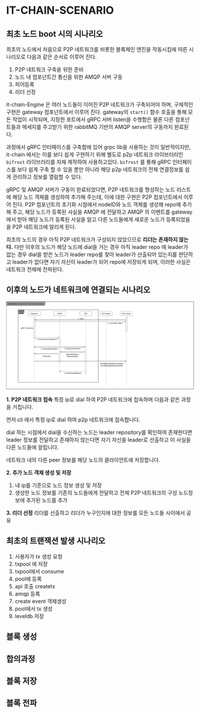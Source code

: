 # IT-CHAIN-SCENARIO

## 최초 노드 boot 시의 시나리오
최초의 노드에서 처음으로 P2P 네트워크를 비롯한 블록체인 엔진을 작동시킴에 따른 시나리오로 다음과 같은 순서로 이루어 진다.

1. P2P 네트워크 구축을 위한 준비
2. 노드 내 컴포넌트간 통신을 위한 AMQP 서버 구동
3. 피어등록
4. 리더 선정

it-chain-Engine 은 여러 노드들이 이어진 P2P 네트워크가 구축되어야 하며, 구체적인 구현은 gateway 컴포넌트에서 이루어 진다.
gateway의 `start()` 함수 호출을 통해 모든 작업이 시작되며, 지정한 포트에서 gRPC 서버 listen을 수행함은 물론 다른 컴포넌트들과 메세지를 주고받기 위한 rabbitMQ 기반의 AMQP server의 구동까지 완료된다.

과정에서 gRPC 인터페이스를 구축함에 있어 grpc lib을 사용하는 것이 일반적이지만, it-chain 에서는 이를 보다 쉽게 구현하기 위해 별도로 p2p 네트워크 라이브러리인 `bifrost` 라이브러리를 자체 제작하여 사용하고있다. `bifrost` 를 통해 gRPC 인터페이스를 보다 쉽게 구축 할 수 있을 뿐만 아니라 해당 p2p 네트워크의 전체 연결정보를 쉽게 관리하고 정보를 열람할 수 있다.

<!-- 어느 단계에서 gateway.Start() 가 수행이 될 지 정해지지 않았다. 아마 it-chain-Engine이 구동되는 시점에서 실행되는 것이 맞지 않나 싶다. -->

gRPC 및 AMQP 서버가 구동이 완료되었다면, P2P 네트워크를 형성하는 노드 리스트에 해당 노드 객체를 생성하여 추가해 주는데, 이에 대한 구현은 P2P 컴포넌트에서 이루어 진다. P2P 컴포넌트의 초기화 시점에서 nodeID와 노드 객체를 생성해 repo에 추가해 주고, 해당 노드가 등록된 사실을 AMQP 에 전달하고 AMQP 의 이벤트를 gateway에서 받아 해당 노드가 등록된 사실을 알고 다른 노드들에게 새로운 노드가 등록되었음을 P2P 네트워크에 알리게 된다.

<!-- 노드 ID의 생성기준에 대한 명시가 필요함-->

최초의 노드의 경우 아직 P2P 네트워크가 구성되지 않았으므로 **리더는 존재하지 않는다.**
다만 이후의 노드가 해당 노드에 dial을 거는 경우 아직 leader repo 에 leader가 없는 경우 dial을 받은 노드가 leader repo를 찾아 leader가 선출되어 있는지를 판단하고 leader가 없다면 자기 자신이 leader가 되어 repo에 저장되게 되며, 이러한 사실은 네트워크 전체에 전파된다.



## 이후의 노드가 네트워크에 연결되는 시나리오

![세번째 이후 노드가 추가되는 시나리오](../images/ThirdNodeCreatedScenario.png)


**1. P2P 네트워크 접속**
특정 ip로 dial 하여 P2P 네트워크에 접속하며 다음과 같은 과정을 거칩니다.

먼저 cli 에서 특정 ip로 dial 하여 p2p 네트워크에 접속합니다.

dial 하는 시점에서 dial을 수신하는 노드는 leader repository를 확인하여 존재한다면 leader 정보를 전달하고 존재하지 않는다면 자기 자신을 leader로 선출하고 이 사실을 다른 노드들에 알립니다.

네트워크 내의 다른 peer 정보를 해당 노드의 클라이언트에 저장합니다.


**2. 추가 노드 객체 생성 및 저장**
1. 내 ip를 기준으로 노드 정보 생성 및 저장
2. 생성한 노드 정보를 기존의 노드들에게 전달하고 전체 P2P 네트워크의 구성 노드정보에 추가된 노드를 추가

**3. 리더 선정**
리더를 선출하고 리더가 누구인지에 대한 정보를 모든 노드들 사이에서 공유



## 최초의 트랜잭션 발생 시나리오
1. 사용자가 tx 생성 요청
2. txpool 에 저장
3. txpool에서 consume
4. pool에 등록
5. api 호출
createtx
6. amqp 등록
7. create event 객체생성
8. pool에서 tx 생성
9. leveldb 저장


## 블록 생성
## 합의과정
## 블록 저장
## 블록 전파

